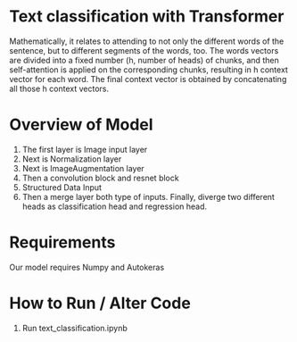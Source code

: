 # Text classification with Transformer
Mathematically, it relates to attending to not only the different words of the sentence, but to different segments of the words, too. 
The words vectors are divided into a fixed number (h, number of heads) of chunks, and then self-attention is applied on the corresponding chunks, resulting in h context vector for each word. 
The final context vector is obtained by concatenating all those h context vectors.

Overview of Model
=================
1) The first layer is Image input layer
2) Next is Normalization layer
3) Next is ImageAugmentation layer
4) Then a convolution block and resnet block
5) Structured Data Input
6) Then a merge layer both type of inputs. Finally, diverge two different heads as classification head and regression head.

Requirements
============
Our model requires Numpy and Autokeras

How to Run / Alter Code
=======================
1) Run text_classification.ipynb
